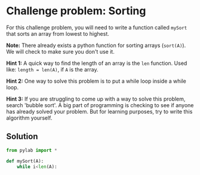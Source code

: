 # Challenge problem: Sorting

For this challenge problem, you will need to write a function called `mySort` that sorts an array from lowest to highest.

**Note:** There already exists a python function for sorting arrays (`sort(A)`). We will check to make sure you don't use it. 

**Hint 1:** A quick way to find the length of an array is the `len` function. Used like: `length = len(A)`, if `A` is the array.

**Hint 2:** One way to solve this problem is to put a while loop inside a while loop.

**Hint 3:** If you are struggling to come up with a way to solve this problem, search 'bubble sort'. A big part of programming is checking to see if anyone has already solved your problem. But for learning purposes, try to write this algorithm yourself.



## Solution

```python
from pylab import *

def mySort(A):
    while i<len(A):
    

